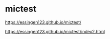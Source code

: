# mictest

https://essingen123.github.io/mictest/

https://essingen123.github.io/mictest/index2.html
